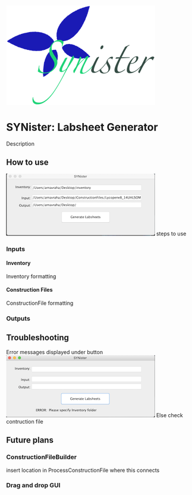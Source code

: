 ![SYNister Logo](/READMEphotos/SYNister.png)
# SYNister: Labsheet Generator
Description
## How to use
![interface](/READMEphotos/interface.png)
steps to use
### Inputs
#### Inventory
Inventory formatting
#### Construction Files
ConstructionFile formatting
### Outputs
## Troubleshooting
Error messages displayed under button
![error](/READMEphotos/interface_error.png)
Else check contruction file
## Future plans
### ConstructionFileBuilder
insert location in ProcessConstructionFile where this connects
### Drag and drop GUI